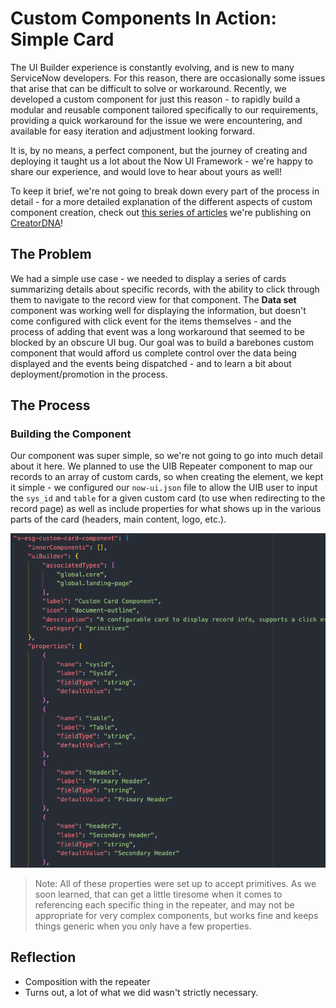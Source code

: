 # Custom Components In Action: Simple Card

The UI Builder experience is constantly evolving, and is new to many ServiceNow developers. For this reason, there are occasionally some issues that arise that can be difficult to solve or workaround. Recently, we developed a custom component for just this reason - to rapidly build a modular and reusable component tailored specifically to our requirements, providing a quick workaround for the issue we were encountering, and available for easy iteration and adjustment looking forward.

It is, by no means, a perfect component, but the journey of creating and deploying it taught us a lot about the Now UI Framework - we're happy to share our experience, and would love to hear about yours as well!

To keep it brief, we're not going to break down every part of the process in detail - for a more detailed explanation of the different aspects of custom component creation, check out [this series of articles](https://creator-dna.com/blog/custom-components-in-the-now-experience-ui-framework-part-1-creating-a-stateful-web-component) we're publishing on [CreatorDNA](https://creator-dna.com/)!

## The Problem

We had a simple use case - we needed to display a series of cards summarizing details about specific records, with the ability to click through them to navigate to the record view for that component. The **Data set** component was working well for displaying the information, but doesn't come configured with click event for the items themselves - and the process of adding that event was a long workaround that seemed to be blocked by an obscure UI bug. Our goal was to build a barebones custom component that would afford us complete control over the data being displayed and the events being dispatched - and to learn a bit about deployment/promotion in the process.

## The Process

### Building the Component

Our component was super simple, so we're not going to go into much detail about it here. We planned to use the UIB Repeater component to map our records to an array of custom cards, so when creating the element, we kept it simple - we configured our `now-ui.json` file to allow the UIB user to input the `sys_id` and `table` for a given custom card (to use when redirecting to the record page) as well as include properties for what shows up in the various parts of the card (headers, main content, logo, etc.).

<img src="images/article/article_1.png" alt="The now-ui.json file, configured with component properties."/>

>Note: All of these properties were set up to accept primitives. As we soon learned, that can get a little tiresome when it comes to referencing each specific thing in the repeater, and may not be appropriate for very complex components, but works fine and keeps things generic when you only have a few properties.



## Reflection

- Composition with the repeater
- Turns out, a lot of what we did wasn't strictly necessary.
